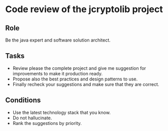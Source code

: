# Code review of the jcryptolib project

## Role

Be the java expert and software solution architect. 

## Tasks

- Review please the complete project and give me suggestion for improvements to make it production ready. 
- Propose also the best practices and design patterns to use.
- Finally recheck your suggestions and make sure that they are correct.

## Conditions

- Use the latest technology stack that you know.
- Do not hallucinate.
- Rank the suggestions by priority. 

